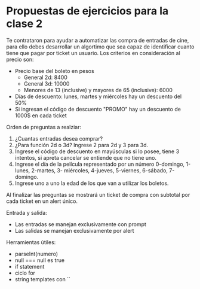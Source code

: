 # Propuestas de ejercicios para la clase 2

Te contrataron para ayudar a automatizar las compra de entradas de cine, para ello debes desarrollar un algortimo que sea capaz de identificar cuanto tiene que pagar por ticket un usuario. Los criterios en consideración al precio son:

* Precio base del boleto en pesos
  * General 2d: 8400
  * General 3d: 10000
  * Menores de 13 (inclusive) y mayores de 65  (inclusive): 6000
* Días de descuento: lunes, martes y miércoles hay un descuento del 50%
* Si ingresan el código de descuento "PROMO" hay un descuento de 1000$ en cada ticket

Orden de preguntas a realziar:
1. ¿Cuantas entradas desea comprar?
2. ¿Para función 2d o 3d? Ingrese 2 para 2d y 3 para 3d.
3. Ingrese el código de descuento en mayúsculas si lo posee, tiene 3 intentos, si apreta cancelar se entiende que no tiene uno.
4. Ingrese el día de la película representado por un número 0-domingo, 1-lunes, 2-martes, 3- miércoles, 4-jueves, 5-viernes, 6-sábado, 7-domingo.
5. Ingrese uno a uno la edad de los que van a utilizar los boletos.

Al finalizar las preguntas se mostrará un ticket de compra con subtotal por cada ticket en un alert único.

Entrada y salida:
* Las entradas se manejan exclusivamente con prompt
* Las salidas se manejan exclusivamente por alert

Herramientas útiles:
- parseInt(numero)
- null === null es true
- if statement
- ciclo for
- string templates con ``